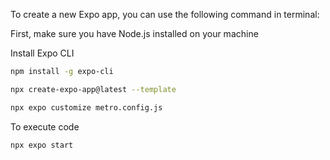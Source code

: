 
To create a new Expo app, you can use the following command in terminal:

First, make sure you have Node.js installed on your machine

Install Expo CLI
```bash
npm install -g expo-cli
```

```bash
npx create-expo-app@latest --template
```
```bash
npx expo customize metro.config.js 
```
To execute code
```bash
npx expo start
```








